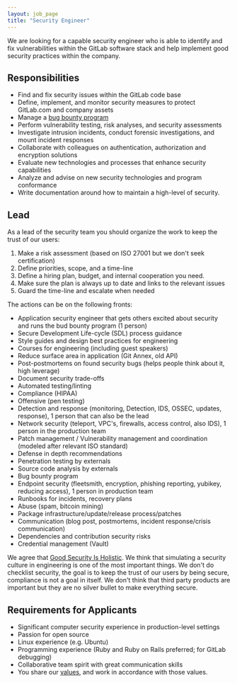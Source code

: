 ```yaml
---
layout: job_page
title: "Security Engineer"
---
```


We are looking for a capable security engineer who is able to identify and fix
vulnerabilities within the GitLab software stack and help implement good
security practices within the company.

## Responsibilities

* Find and fix security issues within the GitLab code base
* Define, implement, and monitor security measures to protect GitLab.com and company assets
* Manage a [bug bounty program](https://medium.com/@collingreene/bug-bounty-5-years-in-c95cda604365#.blaaokpi9)
* Perform vulnerability testing, risk analyses, and security assessments
* Investigate intrusion incidents, conduct forensic investigations, and mount incident responses
* Collaborate with colleagues on authentication, authorization and encryption solutions
* Evaluate new technologies and processes that enhance security capabilities
* Analyze and advise on new security technologies and program conformance
* Write documentation around how to maintain a high-level of security.

## Lead

As a lead of the security team you should organize the work to keep the trust of our users:

1. Make a risk assessment (based on ISO 27001 but we don't seek certification)
1. Define priorities, scope, and a time-line
1. Define a hiring plan, budget, and internal cooperation you need.
1. Make sure the plan is always up to date and links to the relevant issues
1. Guard the time-line and escalate when needed

The actions can be on the following fronts:

- Application security engineer that gets others excited about security and runs the bud bounty program (1 person)
- Secure Development Life-cycle (SDL) process guidance
- Style guides and design best practices for engineering
- Courses for engineering (including guest speakers)
- Reduce surface area in application (Git Annex, old API)
- Post-postmortems on found security bugs (helps people think about it, high leverage)
- Document security trade-offs
- Automated testing/linting
- Compliance (HIPAA)
- Offensive (pen testing)
- Detection and response (monitoring, Detection, IDS, OSSEC, updates, response), 1 person that can also be the lead
- Network security (teleport, VPC's, firewalls, access control, also IDS), 1 person in the production team
- Patch management / Vulnerability management and coordination (modeled after relevant ISO standard)
- Defense in depth recommendations
- Penetration testing by externals
- Source code analysis by externals
- Bug bounty program
- Endpoint security (fleetsmith, encryption, phishing reporting, yubikey, reducing access), 1 person in production team
- Runbooks for incidents, recovery plans
- Abuse (spam, bitcoin mining)
- Package infrastructure/update/release process/patches
- Communication (blog post, postmortems, incident response/crisis communication)
- Dependencies and contribution security risks
- Credential management (Vault)

We agree that [Good Security Is Holistic](https://medium.com/@justin.schuh/stop-buying-bad-security-prescriptions-f18e4f61ba9e). We think that simulating a security culture in engineering is one of the most important things. We don't do checklist security, the goal is to keep the trust of our users by being secure, compliance is not a goal in itself. We don't think that third party products are important but they are no silver bullet to make everything secure.

## Requirements for Applicants

* Significant computer security experience in production-level settings
* Passion for open source
* Linux experience (e.g. Ubuntu)
* Programming experience (Ruby and Ruby on Rails preferred; for GitLab debugging)
* Collaborative team spirit with great communication skills
* You share our [values](/handbook/values), and work in accordance with those values.
